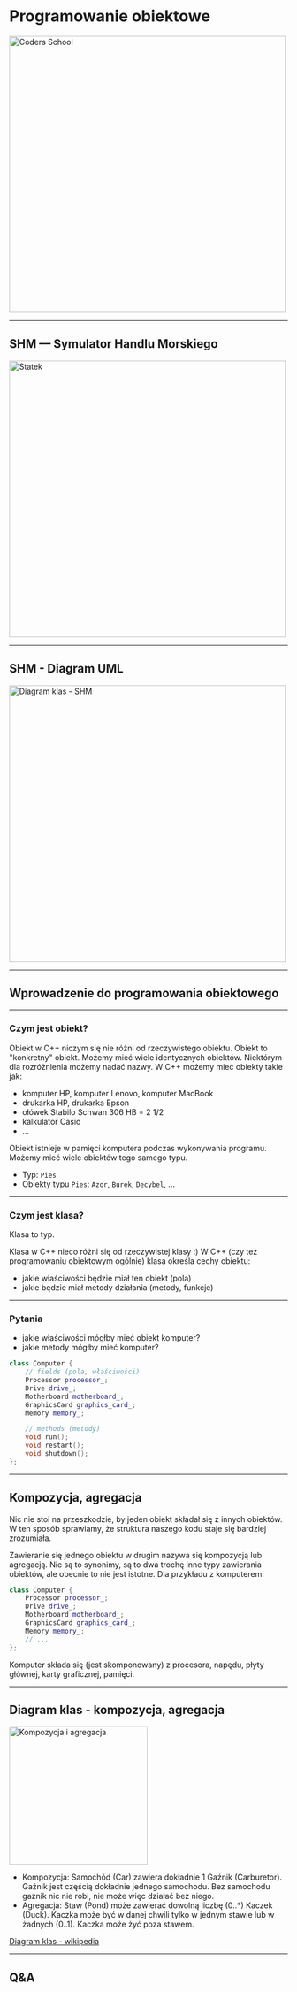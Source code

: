 <!-- .slide: data-background="#111111" -->

# Programowanie obiektowe

<a href="https://coders.school">
    <img width="500" data-src="../coders_school_logo.png" alt="Coders School" class="plain">
</a>

___

## SHM — Symulator Handlu Morskiego

<img height="500" data-src="img/statek.png" src="https://github.com/coders-school/object-oriented-programming/raw/master/module1/img/statek.png" alt="Statek" class="plain">

___
<!-- .slide: data-background="#eeeeee" -->

## SHM - Diagram UML

<a href="https://raw.githubusercontent.com/coders-school/object-oriented-programming/master/shm-uml.svg">
    <img height="500" data-src="../shm-uml.svg" src="https://raw.githubusercontent.com/coders-school/object-oriented-programming/master/shm-uml.svg" alt="Diagram klas - SHM" class="plain">
</a>

___

## Wprowadzenie do programowania obiektowego

___

### Czym jest obiekt?

Obiekt w C++ niczym się nie różni od rzeczywistego obiektu. Obiekt to "konkretny" obiekt. Możemy mieć wiele identycznych obiektów. Niektórym dla rozróżnienia możemy nadać nazwy. W C++ możemy mieć obiekty takie jak:

* <!-- .element: class="fragment fade-in" --> komputer HP, komputer Lenovo, komputer MacBook
* <!-- .element: class="fragment fade-in" --> drukarka HP, drukarka Epson
* <!-- .element: class="fragment fade-in" --> ołówek Stabilo Schwan 306 HB = 2 1/2
* <!-- .element: class="fragment fade-in" --> kalkulator Casio
* <!-- .element: class="fragment fade-in" --> ...

Obiekt istnieje w pamięci komputera podczas wykonywania programu. Możemy mieć wiele obiektów tego samego typu.
<!-- .element: class="fragment fade-in" -->

* <!-- .element: class="fragment fade-in" --> Typ: <code>Pies</code>
* <!-- .element: class="fragment fade-in" --> Obiekty typu <code>Pies</code>: <code>Azor</code>, <code>Burek</code>, <code>Decybel</code>, ...

___

### Czym jest klasa?

Klasa to typ.
<!-- .element: class="fragment fade-in" -->

Klasa w C++ nieco różni się od rzeczywistej klasy :) W C++ (czy też programowaniu obiektowym ogólnie) klasa określa cechy obiektu:
<!-- .element: class="fragment fade-in" -->

* <!-- .element: class="fragment fade-in" --> jakie właściwości będzie miał ten obiekt (pola)
* <!-- .element: class="fragment fade-in" --> jakie będzie miał metody działania (metody, funkcje)

___

### Pytania

* <!-- .element: class="fragment fade-in" --> jakie właściwości mógłby mieć obiekt komputer?
* <!-- .element: class="fragment fade-in" --> jakie metody mógłby mieć komputer?

```cpp
class Computer {
    // fields (pola, właściwości)
    Processor processor_;
    Drive drive_;
    Motherboard motherboard_;
    GraphicsCard graphics_card_;
    Memory memory_;

    // methods (metody)
    void run();
    void restart();
    void shutdown();
};
```
<!-- .element: class="fragment fade-in" -->

___

## Kompozycja, agregacja

Nic nie stoi na przeszkodzie, by jeden obiekt składał się z innych obiektów. W ten sposób sprawiamy, że struktura naszego kodu staje się bardziej zrozumiała.

Zawieranie się jednego obiektu w drugim nazywa się kompozycją lub agregacją. Nie są to synonimy, są to dwa trochę inne typy zawierania obiektów, ale obecnie to nie jest istotne. Dla przykładu z komputerem:
<!-- .element: class="fragment fade-in" -->

```cpp
class Computer {
    Processor processor_;
    Drive drive_;
    Motherboard motherboard_;
    GraphicsCard graphics_card_;
    Memory memory_;
    // ...
};
```
<!-- .element: class="fragment fade-in" -->

Komputer składa się (jest skomponowany) z procesora, napędu, płyty głównej, karty graficznej, pamięci.
<!-- .element: class="fragment fade-in" -->

___
<!-- .slide: data-background="#eeeeee" -->

## Diagram klas - kompozycja, agregacja

<img height="250" data-src="img/composition_aggregation.png" src="https://github.com/coders-school/object-oriented-programming/raw/master/module1/img/composition_aggregation.png" alt="Kompozycja i agregacja" class="plain">

* <!-- .element: class="fragment fade-in" --> Kompozycja: Samochód (Car) zawiera dokładnie 1 Gaźnik (Carburetor). Gaźnik jest częścią dokładnie jednego samochodu. Bez samochodu gaźnik nic nie robi, nie może więc działać bez niego.
* <!-- .element: class="fragment fade-in" --> Agregacja: Staw (Pond) może zawierać dowolną liczbę (0..*) Kaczek (Duck). Kaczka może być w danej chwili tylko w jednym stawie lub w żadnych (0..1). Kaczka może żyć poza stawem.

[Diagram klas - wikipedia](https://en.wikipedia.org/wiki/Class_diagram)
<!-- .element: class="fragment fade-in" -->

___

## Q&A
